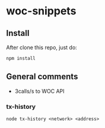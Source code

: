 # woc-snippets

## Install

After clone this repo, just do:

```
npm install
```

## General comments

  + 3calls/s to WOC API

### tx-history

```
node tx-history <network> <address>
```

